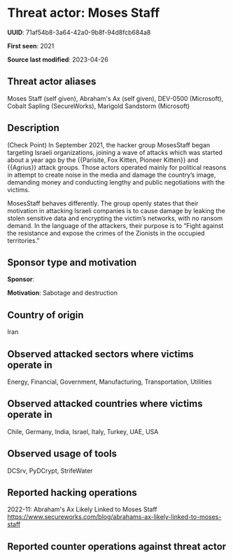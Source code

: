 # Threat actor: Moses Staff

**UUID**: 71af54b8-3a64-42a0-9b8f-94d8fcb684a8

**First seen**: 2021

**Source last modified**: 2023-04-26

## Threat actor aliases

Moses Staff (self given), Abraham's Ax (self given), DEV-0500 (Microsoft), Cobalt Sapling (SecureWorks), Marigold Sandstorm (Microsoft)

## Description

(Check Point) In September 2021, the hacker group MosesStaff began targeting Israeli organizations, joining a wave of attacks which was started about a year ago by the {{Parisite, Fox Kitten, Pioneer Kitten}} and {{Agrius}} attack groups. Those actors operated mainly for political reasons in attempt to create noise in the media and damage the country’s image, demanding money and conducting lengthy and public negotiations with the victims.

MosesStaff behaves differently. The group openly states that their motivation in attacking Israeli companies is to cause damage by leaking the stolen sensitive data and encrypting the victim’s networks, with no ransom demand. In the language of the attackers, their purpose is to “Fight against the resistance and expose the crimes of the Zionists in the occupied territories.”

## Sponsor type and motivation

**Sponsor**: 

**Motivation**: Sabotage and destruction


## Country of origin

Iran

## Observed attacked sectors where victims operate in

Energy, Financial, Government, Manufacturing, Transportation, Utilities

## Observed attacked countries where victims operate in

Chile, Germany, India, Israel, Italy, Turkey, UAE, USA

## Observed usage of tools

DCSrv, PyDCrypt, StrifeWater

## Reported hacking operations

2022-11: Abraham's Ax Likely Linked to Moses Staff
https://www.secureworks.com/blog/abrahams-ax-likely-linked-to-moses-staff

## Reported counter operations against threat actor





